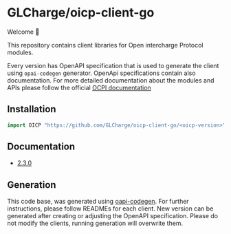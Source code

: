 # GLCharge/oicp-client-go

Welcome 👋

This repository contains client libraries for Open intercharge Protocol modules.

Every version has OpenAPI specification that is used to generate the client using `opai-codegen` generator.
OpenApi specifications contain also documentation. For more detailed documentation about the modules and APIs please follow
the official [OCPI documentation](https://hubject.github.io/oicp-cpo-2.3-api-doc/)

## Installation

```go
import OICP "https://github.com/GLCharge/oicp-client-go/<oicp-version>"
```

## Documentation

- [2.3.0](https://www.github.com/GLCharge/oicp/2.3.0/api/)

## Generation

This code base, was generated using [oapi-codegen](https://github.com/deepmap/oapi-codegen).
For further instructions, please follow READMEs for each client. New version can be generated
after creating or adjusting the OpenAPI specification. Please do not modify the clients, running
generation will overwrite them.